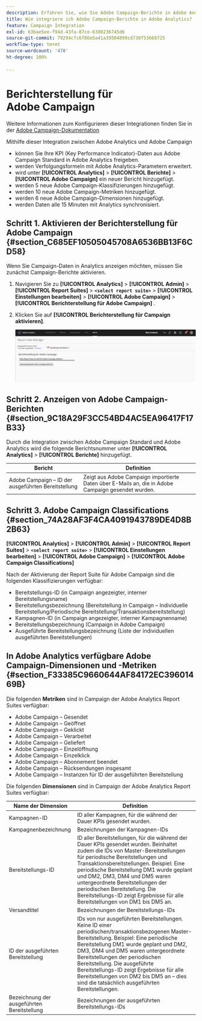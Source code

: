 ```yaml
---
description: Erfahren Sie, wie Sie Adobe Campaign-Berichte in Adobe Analytics aktivieren
title: Wie integriere ich Adobe Campaign-Berichte in Adobe Analytics?
feature: Campaign Integration
exl-id: 63bae5ee-f94d-43fa-87ce-6380236745d6
source-git-commit: 79294cfc6f86e5a41a39504099cd730f53668725
workflow-type: tm+mt
source-wordcount: '478'
ht-degree: 100%

---
```


# Berichterstellung für Adobe Campaign

Weitere Informationen zum Konfigurieren dieser Integrationen finden Sie in der [Adobe Campaign-Dokumentation](https://helpx.adobe.com/de/campaign/standard/integrating/using/about-campaign-analytics-integration.html)

Mithilfe dieser Integration zwischen Adobe Analytics und Adobe Campaign

* können Sie Ihre KPI (Key Performance Indicator)-Daten aus Adobe Campaign Standard in Adobe Analytics freigeben.
* werden Verfolgungsformeln mit Adobe Analytics-Parametern erweitert.
* wird unter **[!UICONTROL Analytics]** > **[!UICONTROL Berichte]** > **[!UICONTROL Adobe Campaign]** ein neuer Bericht hinzugefügt.
* werden 5 neue Adobe Campaign-Klassifizierungen hinzugefügt.
* werden 10 neue Adobe Campaign-Metriken hinzugefügt.
* werden 6 neue Adobe Campaign-Dimensionen hinzugefügt.
* werden Daten alle 15 Minuten mit Analytics synchronisiert.

## Schritt 1. Aktivieren der Berichterstellung für Adobe Campaign {#section_C685EF10505045708A6536BB13F6CD58}

Wenn Sie Campaign-Daten in Analytics anzeigen möchten, müssen Sie zunächst Campaign-Berichte aktivieren.

1. Navigieren Sie zu **[!UICONTROL Analytics]** > **[!UICONTROL Admin]** > **[!UICONTROL Report Suites]** > **`<select report suite>`** > **[!UICONTROL Einstellungen bearbeiten]** > **[!UICONTROL Adobe Campaign]** > **[!UICONTROL Berichterstellung für Adobe Campaign]** .
1. Klicken Sie auf **[!UICONTROL Berichterstellung für Campaign aktivieren]**.

   ![](assets/enable-campaign.png)

## Schritt 2. Anzeigen von Adobe Campaign-Berichten {#section_9C18A29F3CC54BD4AC5EA96417F17B33}

Durch die Integration zwischen Adobe Campaign Standard und Adobe Analytics wird die folgende Berichtsnummer unter **[!UICONTROL Analytics]** > **[!UICONTROL Berichte]** hinzugefügt.

| Bericht | Definition |
|--- |--- |
| Adobe Campaign – ID der ausgeführten Bereitstellung | Zeigt aus Adobe Campaign importierte Daten über E-Mails an, die in Adobe Campaign gesendet wurden. |

## Schritt 3. Adobe Campaign Classifications {#section_74A28AF3F4CA4091943789DE4D8B2B63}

**[!UICONTROL Analytics]** > **[!UICONTROL Admin]** > **[!UICONTROL Report Suites]** > **`<select report suite>`** > **[!UICONTROL Einstellungen bearbeiten]** > **[!UICONTROL Adobe Campaign]** > **[!UICONTROL Adobe Campaign Classifications]**

Nach der Aktivierung der Report Suite für Adobe Campaign sind die folgenden Klassifizierungen verfügbar:

* Bereitstellungs-ID (in Campaign angezeigter, interner Bereitstellungsname)
* Bereitstellungsbezeichnung (Bereitstellung in Campaign – Individuelle Bereitstellung/Periodische Bereitstellung/Transaktionsbereitstellung)
* Kampagnen-ID (in Campaign angezeigter, interner Kampagnenname)
* Bereitstellungsbezeichnung (Campaign in Adobe Campaign)
* Ausgeführte Bereitstellungsbezeichnung (Liste der individuellen ausgeführten Bereitstellungen)

## In Adobe Analytics verfügbare Adobe Campaign-Dimensionen und -Metriken {#section_F33385C9660644AF84172EC39601469B}

Die folgenden **Metriken** sind in Campaign der Adobe Analytics Report Suites verfügbar:

* Adobe Campaign – Gesendet
* Adobe Campaign – Geöffnet
* Adobe Campaign – Geklickt
* Adobe Campaign – Verarbeitet
* Adobe Campaign – Geliefert
* Adobe Campaign – Einzelöffnung
* Adobe Campaign – Einzelklick
* Adobe Campaign – Abonnement beendet
* Adobe Campaign – Rücksendungen insgesamt
* Adobe Campaign – Instanzen für ID der ausgeführten Bereitstellung

Die folgenden **Dimensionen** sind in Campaign der Adobe Analytics Report Suites verfügbar:

| Name der Dimension | Definition |
|--- |--- |
| Kampagnen-ID | ID aller Kampagnen, für die während der Dauer KPIs gesendet wurden. |
| Kampagnenbezeichnung | Bezeichnungen der Kampagnen-IDs |
| Bereitstellungs-ID | ID aller Bereitstellungen, für die während der Dauer KPIs gesendet wurden. Beinhaltet zudem die IDs von Master-Bereitstellungen für periodische Bereitstellungen und Transaktionsbereitstellungen. Beispiel: Eine periodische Bereitstellung DM1 wurde geplant und DM2, DM3, DM4 und DM5 waren untergeordnete Bereitstellungen der periodischen Bereitstellung.  Die Bereitstellungs-ID zeigt Ergebnisse für alle Bereitstellungen von DM1 bis DM5 an. |
| Versandtitel | Bezeichnungen der Bereitstellungs-IDs |
| ID der ausgeführten Bereitstellung | IDs von nur ausgeführten Bereitstellungen. Keine ID einer periodischen/transaktionsbezogenen Master-Bereitstellung. Beispiel: Eine periodische Bereitstellung DM1 wurde geplant und DM2, DM3, DM4 und DM5 waren untergeordnete Bereitstellungen der periodischen Bereitstellung. Die ausgeführte Bereitstellungs-ID zeigt Ergebnisse für alle Bereitstellungen von DM2 bis DM5 an – dies sind die tatsächlich ausgeführten Bereitstellungen. |
| Bezeichnung der ausgeführten Bereitstellung | Bezeichnungen der ausgeführten Bereitstellungs-IDs |
